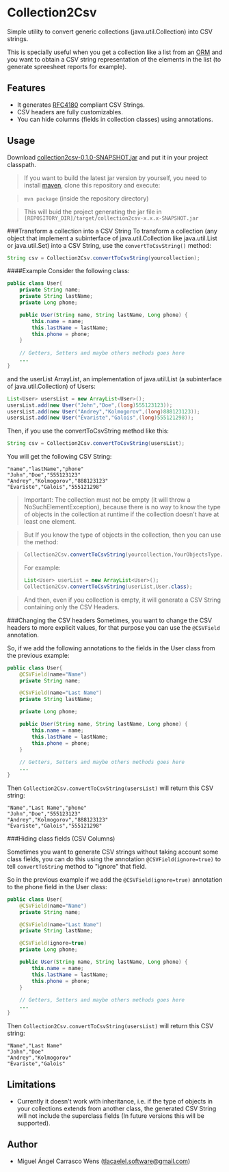 Collection2Csv
==============

Simple utility to convert generic collections (java.util.Collection) into CSV strings.

This is specially useful when you get a collection like a list from an 
[ORM](http://en.wikipedia.org/wiki/Object-relational_mapping) and you want to obtain
a CSV string representation of the elements in the list (to generate spreesheet reports for example).

Features
-------
* It generates [RFC4180](http://tools.ietf.org/html/rfc4180) compliant CSV Strings.
* CSV headers are fully customizables.
* You can hide columns (fields in collection classes) using annotations.

Usage
-----
Download [collection2csv-0.1.0-SNAPSHOT.jar](https://github.com/miguelcarrasco/collection2csv/releases/download/0.1.0-SNAPSHOT/collection2csv-0.1.0-SNAPSHOT.jar)
and put it in your project classpath.

> If you want to build the latest jar version by yourself, you need to install [maven](http://maven.apache.org/), 
clone this repository and execute:

> `mvn package` (inside the repository directory)

> This will buid the project generating the jar file in `[REPOSITORY_DIR]/target/collection2csv-x.x.x-SNAPSHOT.jar`

###Transform a collection into a CSV String
To transform a collection (any object that implement a subinterface of java.util.Collection like java.util.List or 
java.util.Set) into a CSV String, use the `convertToCsvString()` method:

```java
String csv = Collection2Csv.convertToCsvString(yourcollection);
```

####Example
Consider the following class:

```java
public class User{
    private String name;
    private String lastName;
    private Long phone;

    public User(String name, String lastName, Long phone) {
        this.name = name;
        this.lastName = lastName;
        this.phone = phone;
    }
    
    // Getters, Setters and maybe others methods goes here
    ...
}
```
and the userList ArrayList, an implementation of java.util.List (a subinterface of java.util.Collection) of Users:
```java
List<User> usersList = new ArrayList<User>();
usersList.add(new User("John","Doe",(long)555123123));
usersList.add(new User("Andrey","Kolmogorov",(long)888123123));
usersList.add(new User("Évariste","Galois",(long)555121298));
```

Then, if you use the convertToCsvString method like this:
```java
String csv = Collection2Csv.convertToCsvString(usersList);
```
You will get the following CSV String:
```
"name","lastName","phone"
"John","Doe","555123123"
"Andrey","Kolmogorov","888123123"
"Évariste","Galois","555121298"
```

> Important: The collection must not be empty (it will throw a NoSuchElementException), because there is no way 
to know the type of objects in the collection at runtime if the collection doesn't have at least one element.

> But If you know the type of objects in the collection, then you can use the method: 

> ```java
> Collection2Csv.convertToCsvString(yourcollection,YourObjectsType.class);
> ```
> For example:
> ```java
> List<User> userList = new ArrayList<User>();
> Collection2Csv.convertToCsvString(userList,User.class);
> ```

> And then, even if you collection is empty, it will generate a CSV String containing only the CSV Headers.

###Changing the CSV headers
Sometimes, you want to change the CSV headers to more explicit values, for that purpose
you can use the `@CSVField` annotation.

So, if we add the following annotations to the fields in the User class from the previous example:

```java
public class User{
    @CSVField(name="Name")
    private String name;

    @CSVField(name="Last Name")
    private String lastName;

    private Long phone;

    public User(String name, String lastName, Long phone) {
        this.name = name;
        this.lastName = lastName;
        this.phone = phone;
    }
    
    // Getters, Setters and maybe others methods goes here
    ...
}
```
Then `Collection2Csv.convertToCsvString(usersList)` will return this CSV string:

```
"Name","Last Name","phone"
"John","Doe","555123123"
"Andrey","Kolmogorov","888123123"
"Évariste","Galois","555121298"
```

###Hiding class fields (CSV Columns)

Sometimes you want to generate CSV strings without taking account some class fields,
you can do this using the annotation `@CSVField(ignore=true)` to tell `convertToString` method to
"ignore" that field.

So in the previous example if we add the `@CSVField(ignore=true)` annotation to the phone field
in the User class:

```java
public class User{
    @CSVField(name="Name")
    private String name;

    @CSVField(name="Last Name")
    private String lastName;

    @CSVField(ignore=true)
    private Long phone;

    public User(String name, String lastName, Long phone) {
        this.name = name;
        this.lastName = lastName;
        this.phone = phone;
    }
    
    // Getters, Setters and maybe others methods goes here
    ...
}
```
Then `Collection2Csv.convertToCsvString(usersList)` will return this CSV string:
```
"Name","Last Name"
"John","Doe"
"Andrey","Kolmogorov"
"Évariste","Galois"
```

Limitations
-----------
* Currently it doesn't work with inheritance, i.e. if the type of objects in your collections extends from another
class, the generated CSV String will not include the superclass fields (In future versions this will be supported).

Author
------
* Miguel Ángel Carrasco Wens (<tlacaelel.software@gmail.com>)
